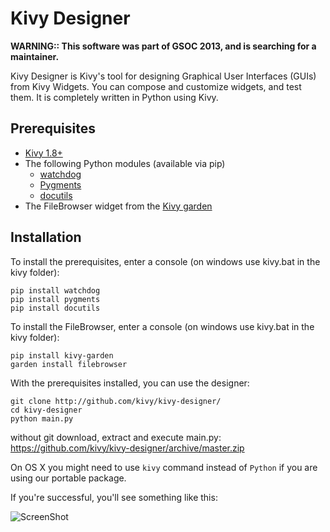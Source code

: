 Kivy Designer
=============

**WARNING:: This software was part of GSOC 2013, and is searching for a maintainer.**

Kivy Designer is Kivy's tool for designing Graphical User Interfaces
(GUIs) from Kivy Widgets. You can compose and customize widgets, and
test them. It is completely written in Python using Kivy.

Prerequisites
-------------

- [Kivy 1.8+](http://kivy.org/#download)
- The following Python modules (available via pip)
    - [watchdog](http://pythonhosted.org/watchdog/)
    - [Pygments](http://pygments.org/)
    - [docutils](http://docutils.sourceforge.net/)
- The FileBrowser widget from the [Kivy garden](http://kivy.org/docs/api-kivy.garden.html)



Installation
------------

To install the prerequisites, enter a console (on windows use kivy.bat in the kivy folder):

    pip install watchdog
    pip install pygments
    pip install docutils

To install the FileBrowser, enter a console (on windows use kivy.bat in the kivy folder):

    pip install kivy-garden
    garden install filebrowser

With the prerequisites installed, you can use the designer:

    git clone http://github.com/kivy/kivy-designer/
    cd kivy-designer
    python main.py

without git download, extract and execute main.py:
https://github.com/kivy/kivy-designer/archive/master.zip


On OS X you might need to use `kivy` command instead of `Python` if you are using our portable package.

If you're successful, you'll see something like this:

![ScreenShot](https://raw.github.com/kivy/kivy-designer/master/kivy_designer.png)

